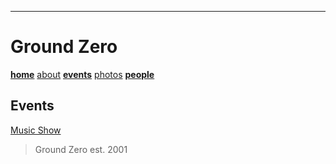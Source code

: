 ---
# Ground Zero

**[home](./index.md)** [about](./about.md) **[events](./events.md)** [photos](./photos.md) **[people](./members.md)**

## Events

[Music Show](./events/show.png)

> Ground Zero est. 2001

